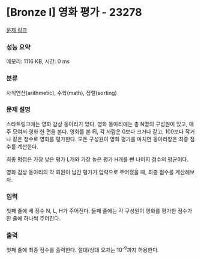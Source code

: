 # [Bronze I] 영화 평가 - 23278 

[문제 링크](https://www.acmicpc.net/problem/23278) 

### 성능 요약

메모리: 1116 KB, 시간: 0 ms

### 분류

사칙연산(arithmetic), 수학(math), 정렬(sorting)

### 문제 설명

<p>스타트링크에는 영화 감상 동아리가 있다. 영화 동아리에는 총 N명의 구성원이 있고, 매주 모여서 영화 한 편을 본다. 영화를 본 뒤, 각 사람은 0보다 크거나 같고, 100보다 작거나 같은 정수로 영화를 평가한다. 모든 구성원이 영화 평가를 마치면 동아리장은 최종 점수를 계산한다.</p>

<p>최종 평점은 가장 낮은 평가 L개와 가장 높은 평가 H개를 뺀 나머지 점수의 평균이다.</p>

<p>영화 감상 동아리의 각 회원이 남긴 평가가 입력으로 주어졌을 때, 최종 점수를 계산해보자.</p>

### 입력 

 <p>첫째 줄에 세 정수 N, L, H가 주어진다. 둘째 줄에는 각 구성원이 영화를 평가한 점수가 한 줄에 하나씩 주어진다.</p>

### 출력 

 <p>첫째 줄에 최종 점수를 출력한다. 절대/상대 오차는 10<sup>-9</sup>까지 허용한다.</p>

